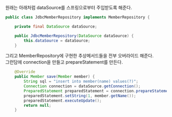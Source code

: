원래는 아래처럼 dataSource를 스프링으로부터 주입받도록 해준다.
```java
public class JdbcMemberRepository implements MemberRepository {

    private final DataSource dataSource;

    public JdbcMemberRepository(DataSource dataSource) {
        this.dataSource = dataSource;
    }
```

그리고 MemberRepository에 구현한 추상메서드들을 전부 오버라이드 해준다.   
그런담에 connection을 만들고 prepareStatement를 만든다.
```java
    @Override
    public Member save(Member member) {
        String sql = "insert into member(name) values(?)";
        Connection connection = dataSource.getConnection();
        PreparedStatement preparedStatement = connection.prepareStatement(sql);
        preparedStatement.setString(1, member.getName());
        preparedStatement.executeUpdate();
        return null;
    }
```
